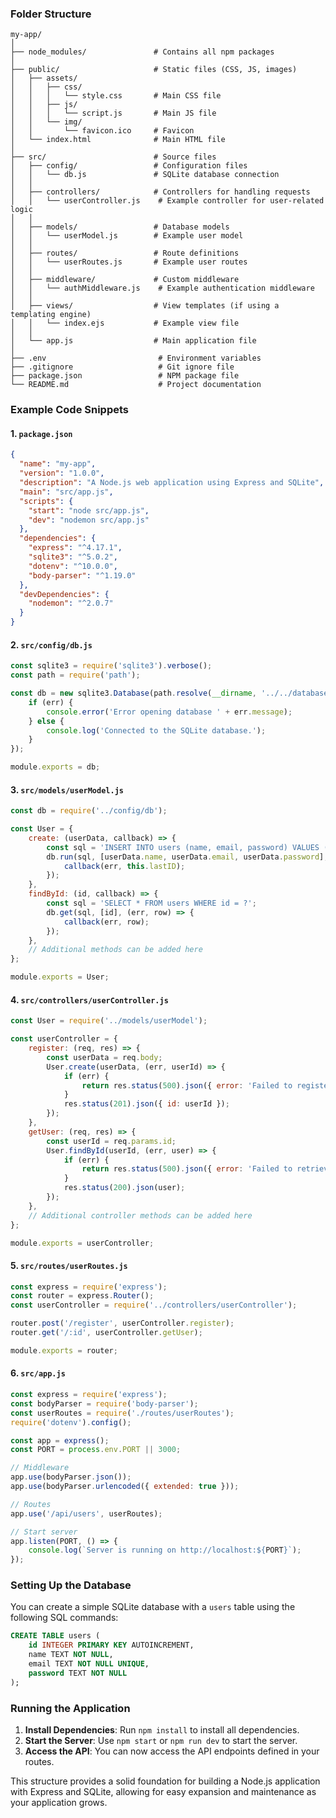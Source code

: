 ### Folder Structure

```
my-app/
│
├── node_modules/               # Contains all npm packages
│
├── public/                     # Static files (CSS, JS, images)
│   ├── assets/
│   │   ├── css/
│   │   │   └── style.css       # Main CSS file
│   │   ├── js/
│   │   │   └── script.js       # Main JS file
│   │   └── img/
│   │       └── favicon.ico     # Favicon
│   └── index.html              # Main HTML file
│
├── src/                        # Source files
│   ├── config/                 # Configuration files
│   │   └── db.js               # SQLite database connection
│   │
│   ├── controllers/            # Controllers for handling requests
│   │   └── userController.js    # Example controller for user-related logic
│   │
│   ├── models/                 # Database models
│   │   └── userModel.js        # Example user model
│   │
│   ├── routes/                 # Route definitions
│   │   └── userRoutes.js       # Example user routes
│   │
│   ├── middleware/             # Custom middleware
│   │   └── authMiddleware.js    # Example authentication middleware
│   │
│   ├── views/                  # View templates (if using a templating engine)
│   │   └── index.ejs           # Example view file
│   │
│   └── app.js                  # Main application file
│
├── .env                         # Environment variables
├── .gitignore                   # Git ignore file
├── package.json                 # NPM package file
└── README.md                    # Project documentation
```

### Example Code Snippets

#### 1. `package.json`

```json
{
  "name": "my-app",
  "version": "1.0.0",
  "description": "A Node.js web application using Express and SQLite",
  "main": "src/app.js",
  "scripts": {
    "start": "node src/app.js",
    "dev": "nodemon src/app.js"
  },
  "dependencies": {
    "express": "^4.17.1",
    "sqlite3": "^5.0.2",
    "dotenv": "^10.0.0",
    "body-parser": "^1.19.0"
  },
  "devDependencies": {
    "nodemon": "^2.0.7"
  }
}
```

#### 2. `src/config/db.js`

```javascript
const sqlite3 = require('sqlite3').verbose();
const path = require('path');

const db = new sqlite3.Database(path.resolve(__dirname, '../../database.db'), (err) => {
    if (err) {
        console.error('Error opening database ' + err.message);
    } else {
        console.log('Connected to the SQLite database.');
    }
});

module.exports = db;
```

#### 3. `src/models/userModel.js`

```javascript
const db = require('../config/db');

const User = {
    create: (userData, callback) => {
        const sql = 'INSERT INTO users (name, email, password) VALUES (?, ?, ?)';
        db.run(sql, [userData.name, userData.email, userData.password], function(err) {
            callback(err, this.lastID);
        });
    },
    findById: (id, callback) => {
        const sql = 'SELECT * FROM users WHERE id = ?';
        db.get(sql, [id], (err, row) => {
            callback(err, row);
        });
    },
    // Additional methods can be added here
};

module.exports = User;
```

#### 4. `src/controllers/userController.js`

```javascript
const User = require('../models/userModel');

const userController = {
    register: (req, res) => {
        const userData = req.body;
        User.create(userData, (err, userId) => {
            if (err) {
                return res.status(500).json({ error: 'Failed to register user' });
            }
            res.status(201).json({ id: userId });
        });
    },
    getUser: (req, res) => {
        const userId = req.params.id;
        User.findById(userId, (err, user) => {
            if (err) {
                return res.status(500).json({ error: 'Failed to retrieve user' });
            }
            res.status(200).json(user);
        });
    },
    // Additional controller methods can be added here
};

module.exports = userController;
```

#### 5. `src/routes/userRoutes.js`

```javascript
const express = require('express');
const router = express.Router();
const userController = require('../controllers/userController');

router.post('/register', userController.register);
router.get('/:id', userController.getUser);

module.exports = router;
```

#### 6. `src/app.js`

```javascript
const express = require('express');
const bodyParser = require('body-parser');
const userRoutes = require('./routes/userRoutes');
require('dotenv').config();

const app = express();
const PORT = process.env.PORT || 3000;

// Middleware
app.use(bodyParser.json());
app.use(bodyParser.urlencoded({ extended: true }));

// Routes
app.use('/api/users', userRoutes);

// Start server
app.listen(PORT, () => {
    console.log(`Server is running on http://localhost:${PORT}`);
});
```

### Setting Up the Database

You can create a simple SQLite database with a `users` table using the following SQL commands:

```sql
CREATE TABLE users (
    id INTEGER PRIMARY KEY AUTOINCREMENT,
    name TEXT NOT NULL,
    email TEXT NOT NULL UNIQUE,
    password TEXT NOT NULL
);
```

### Running the Application

1. **Install Dependencies**: Run `npm install` to install all dependencies.
2. **Start the Server**: Use `npm start` or `npm run dev` to start the server.
3. **Access the API**: You can now access the API endpoints defined in your routes.

This structure provides a solid foundation for building a Node.js application with Express and SQLite, allowing for easy expansion and maintenance as your application grows.
